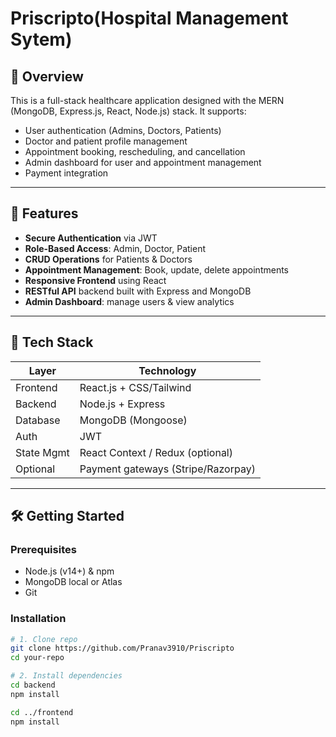 # Priscripto(Hospital Management Sytem)

## 📌 Overview  
This is a full-stack healthcare application designed with the MERN (MongoDB, Express.js, React, Node.js) stack. It supports:

- User authentication (Admins, Doctors, Patients)  
- Doctor and patient profile management  
- Appointment booking, rescheduling, and cancellation  
- Admin dashboard for user and appointment management  
- Payment integration  

---

## 🚀 Features

- **Secure Authentication** via JWT  
- **Role-Based Access**: Admin, Doctor, Patient  
- **CRUD Operations** for Patients & Doctors  
- **Appointment Management**: Book, update, delete appointments  
- **Responsive Frontend** using React  
- **RESTful API** backend built with Express and MongoDB  
- **Admin Dashboard**: manage users & view analytics  

---

## 🧯 Tech Stack

| Layer     | Technology         |
|----------|--------------------|
| Frontend | React.js + CSS/Tailwind |
| Backend  | Node.js + Express  |
| Database | MongoDB (Mongoose) |
| Auth     | JWT                |
| State Mgmt | React Context / Redux (optional) |
| Optional | Payment gateways (Stripe/Razorpay) |

---

## 🛠️ Getting Started

### Prerequisites

- Node.js (v14+) & npm  
- MongoDB local or Atlas  
- Git

### Installation

```bash
# 1. Clone repo
git clone https://github.com/Pranav3910/Priscripto
cd your-repo

# 2. Install dependencies
cd backend
npm install

cd ../frontend
npm install